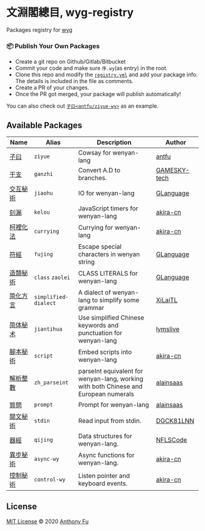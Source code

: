 # 文淵閣總目, wyg-registry

Packages registry for [wyg](https://github.com/wenyan-lang/wyg)

### 📦 Publish Your Own Packages

- Create a git repo on Github/Gitlab/Bitbucket
- Commit your code and make sure `序.wy`(as entry) in the root.
- Clone this repo and modify the [`registry.yml`](https://github.com/wenyan-lang/wyg-registry/blob/master/registry.yml) and add your package info. The details is included in the file as comments.
- Create a PR of your changes.
- Once the PR got merged, your package will publish automatically!

You can also check out [`子曰<antfu/ziyue-wy>`](https://github.com/antfu/ziyue-wy) as an example.

## Available Packages

<!--GENERATED_DO_NOT_MODIFY-->
<!--package_list_start-->

| Name | Alias | Description | Author |
|---|---|---|---|
|[子曰](https://github.com/antfu/ziyue-wy/tree/master)|`ziyue`|Cowsay for wenyan-lang|[antfu](https://github.com/antfu)|
|[干支](https://github.com/GAMESKY-tech/ganzhi-wy/tree/main)|`ganzhi`|Convert A.D to branches.|[GAMESKY-tech](https://github.com/GAMESKY-tech)|
|[交互秘術](https://github.com/GLanguage/jiaohu-wy/tree/master)|`jiaohu`|IO for wenyan-lang|[GLanguage](https://github.com/GLanguage)|
|[刻漏](https://github.com/akira-cn/kelou-wy/tree/master)|`kelou`|JavaScript timers for wenyan-lang|[akira-cn](https://github.com/akira-cn)|
|[柯裡化法](https://github.com/akira-cn/currying-wy/tree/master)|`currying`|Currying for wenyan-lang|[akira-cn](https://github.com/akira-cn)|
|[符經](https://github.com/GLanguage/fujing-wy/tree/master)|`fujing`|Escape special characters in wenyan string|[GLanguage](https://github.com/GLanguage)|
|[造類秘術](https://github.com/GLanguage/class-wy/tree/master)|`class` `zaolei`|CLASS LITERALS for wenyan-lang|[GLanguage](https://github.com/GLanguage)|
|[简化方言](https://github.com/XiLaiTL/simplified-dialect-wy/tree/master)|`simplified-dialect`|A dialect of wenyan-lang to simplify some grammar|[XiLaiTL](https://github.com/XiLaiTL)|
|[简体秘术](https://github.com/lymslive/wyg-packages/tree/jiantihua)|`jiantihua`|Use simplified Chinese keywords and punctuation for wenyan-lang|[lymslive](https://github.com/lymslive/wyg-packages)|
|[腳本秘術](https://github.com/akira-cn/script-wy/tree/master)|`script`|Embed scripts into wenyan-lang|[akira-cn](https://github.com/akira-cn)|
|[解析整數](https://github.com/alainsaas/zh_parseint-wy/tree/master)|`zh_parseint`|parseInt equivalent for wenyan-lang, working with both Chinese and European numerals|[alainsaas](https://github.com/alainsaas)|
|[質問](https://github.com/alainsaas/prompt-wy/tree/master)|`prompt`|Prompt for wenyan-lang|[alainsaas](https://github.com/alainsaas)|
|[閱文秘術](https://github.com/DGCK81LNN/wenyan-stdin/tree/master)|`stdin`|Read input from stdin.|[DGCK81LNN](https://github.com/DGCK81LNN)|
|[器經](https://github.com/NFLSCode/qijing/tree/master)|`qijing`|Data structures for wenyan-lang.|[NFLSCode](https://github.com/NFLSCode)|
|[異步秘術](https://github.com/akira-cn/async-wy/tree/master)|`async-wy`|Async functions for wenyan-lang.|[akira-cn](https://github.com/akira-cn)|
|[控制秘術](https://github.com/akira-cn/control-wy/tree/master)|`control-wy`|Listen pointer and keyboard events.|[akira-cn](https://github.com/akira-cn)|

<!--package_list_end-->

## License

[MIT License](https://github.com/wenyan-lang/wyg-registry/blob/master/LICENSE) © 2020 [Anthony Fu](https://github.com/antfu)
